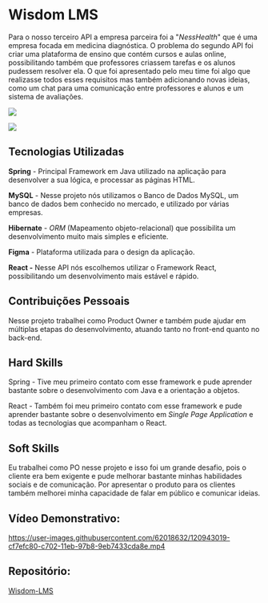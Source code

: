 # Wisdom LMS

Para o nosso terceiro API a empresa parceira foi a "_NessHealth_" que é uma empresa focada em medicina diagnóstica. O problema do segundo API foi criar uma plataforma de ensino que contém cursos e aulas online, possibilitando também que professores criassem tarefas e os alunos pudessem resolver ela. O que foi apresentado pelo meu time foi algo que realizasse todos esses requisitos mas também adicionando novas ideias, como um chat para uma comunicação entre professores e alunos e um sistema de avaliações.

![](https://github.com/guilherme4garcia/TG-Portfolio/blob/main/Assets/wisdom.jpg?raw=true)

![](https://github.com/guilherme4garcia/TG-Portfolio/blob/main/Assets/wisdom-home.png?raw=true)


## Tecnologias Utilizadas

**Spring** - Principal Framework em Java utilizado na aplicação para desenvolver a sua lógica, e processar as páginas HTML.

**MySQL** - Nesse projeto nós utilizamos o Banco de Dados MySQL, um banco de dados bem conhecido no mercado, e utilizado por várias empresas.

**Hibernate** - _ORM_ (Mapeamento objeto-relacional) que possibilita um desenvolvimento muito mais simples e eficiente.

**Figma** - Plataforma utilizada para o design da aplicação.

**React -** Nesse API nós escolhemos utilizar o Framework React, possibilitando um desenvolvimento mais estável e rápido.

## Contribuições Pessoais

Nesse projeto trabalhei como Product Owner e também pude ajudar em múltiplas etapas do desenvolvimento, atuando tanto no front-end quanto no back-end.

## Hard Skills

Spring - Tive meu primeiro contato com esse framework e pude aprender bastante sobre o desenvolvimento com Java e a orientação a objetos.

React - Também foi meu primeiro contato com esse framework e pude aprender bastante sobre o desenvolvimento em _Single Page Application_ e todas as tecnologias que acompanham o React.

## Soft Skills

Eu trabalhei como PO nesse projeto e isso foi um grande desafio, pois o cliente era bem exigente e pude melhorar bastante minhas habilidades sociais e de comunicação. Por apresentar o produto para os clientes também melhorei minha capacidade de falar em público e comunicar ideias.

## Vídeo Demonstrativo: 

https://user-images.githubusercontent.com/62018632/120943019-cf7efc80-c702-11eb-97b8-9eb7433cda8e.mp4

## Repositório:
[Wisdom-LMS](https://github.com/guilherme4garcia/Wisdom-LMS)
